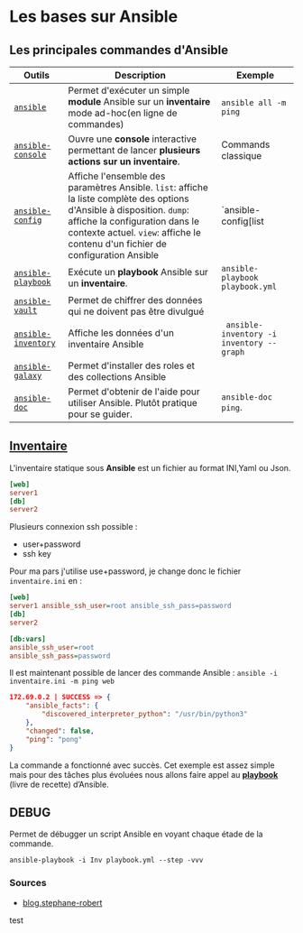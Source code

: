 # Les bases sur Ansible

## Les principales commandes d'Ansible


| Outils           | Description | Exemple |
| ---------------- | ----------- | ----- |
| [`ansible`](https://docs.ansible.com/ansible/latest/cli/ansible.html) | Permet d'exécuter un simple **module** Ansible sur un **inventaire** mode ad-hoc(en ligne de commandes)| `ansible all -m ping`|
| [`ansible-console`](https://docs.ansible.com/ansible/latest/cli/ansible-console.html) | Ouvre une **console** interactive permettant de lancer **plusieurs actions sur un inventaire**. | Commands classique |
| [`ansible-config`](https://docs.ansible.com/ansible/latest/cli/ansible-config.html) | Affiche l'ensemble des paramètres Ansible. `list`: affiche la liste complète des options d'Ansible  à disposition. `dump`: affiche la configuration dans le contexte actuel. `view`: affiche le contenu d'un fichier de configuration Ansible | `ansible-config[list|dump|view]` |
| [`ansible-playbook`](https://docs.ansible.com/ansible/latest/cli/ansible-playbook.html) | Exécute un **playbook** Ansible sur un **inventaire**. | `ansible-playbook playbook.yml` |
| [`ansible-vault`](https://docs.ansible.com/ansible/latest/cli/ansible-vault.html)| Permet de chiffrer des données qui ne doivent pas être divulgué | 
| [`ansible-inventory`](https://docs.ansible.com/ansible/latest/cli/ansible-inventory.html)| Affiche les données d'un inventaire Ansible | ` ansible-inventory -i inventory --graph`|
| [`ansible-galaxy`](https://docs.ansible.com/ansible/latest/cli/ansible-galaxy.html)| Permet d'installer des roles et des collections Ansible |  |
| [`ansible-doc`](https://docs.ansible.com/ansible/latest/cli/ansible-doc.html)| Permet d'obtenir de l'aide pour utiliser Ansible. Plutôt pratique pour se guider. |`ansible-doc ping`. |

## [Inventaire](ansibleInventory.md)

L'inventaire statique sous **Ansible** est un fichier au format INI,Yaml ou Json.

```ini title="inventaire.ini"
[web]
server1
[db]
server2
``` 

Plusieurs connexion ssh possible :
- user+password
- ssh key

Pour ma pars j'utilise use+password, je change donc le fichier `inventaire.ini` en :

```ini title="inventaire.ini"
[web]
server1 ansible_ssh_user=root ansible_ssh_pass=password
[db]
server2

[db:vars]
ansible_ssh_user=root 
ansible_ssh_pass=password
```

Il est maintenant possible de lancer des commande Ansible : `ansible -i inventaire.ini -m ping web`

```json
172.69.0.2 | SUCCESS => {
    "ansible_facts": {
        "discovered_interpreter_python": "/usr/bin/python3"
    },
    "changed": false,
    "ping": "pong"
}
```

La commande a fonctionné avec succès. Cet exemple est assez simple mais pour des tâches plus évoluées nous allons faire appel au [**playbook**](ansiblePlaybooks.md) (livre de recette) d’Ansible.

## DEBUG

Permet de débugger un script Ansible en voyant chaque étade de la commande.
 
```console
ansible-playbook -i Inv playbook.yml --step -vvv
```
### Sources
- [blog.stephane-robert](https://blog.stephane-robert.info/post/ansible-inventaire-static-precedence-tips/)

test
